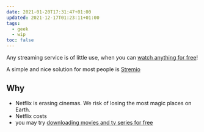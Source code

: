 ```yaml
---
date: 2021-01-20T17:31:47+01:00
updated: 2021-12-17T01:23:11+01:00
tags:
  - geek
  - wip
toc: false
---
```

Any streaming service is of little use, when you can [watch anything for free](https://tommi.space/torrent 'Downloading movies with Torrent')!

A simple and nice solution for most people is [Stremio](https://strem.io 'Stremio')

## Why

- Netflix is erasing cinemas. We risk of losing the most magic places on Earth.
- Netflix costs
- you may try [downloading movies and tv series for free](https://tommi.space/torrent 'Scaricare film, come si deve')
